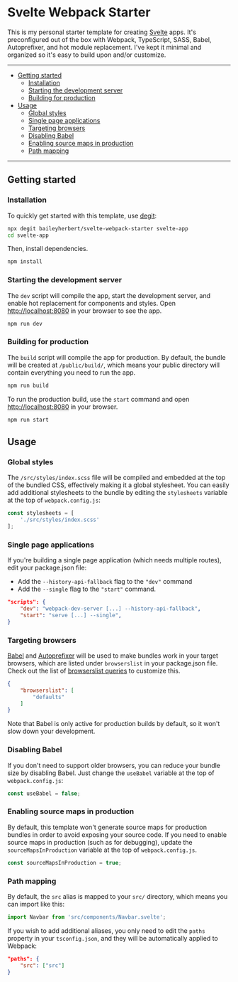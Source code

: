 # Svelte Webpack Starter
This is my personal starter template for creating [Svelte](https://svelte.dev) apps. It's preconfigured out of the box with Webpack, TypeScript, SASS, Babel, Autoprefixer, and hot module replacement. I've kept it minimal and organized so it's easy to build upon and/or customize.

---

- [Getting started](#getting-started)
	- [Installation](#installation)
	- [Starting the development server](#starting-the-development-server)
	- [Building for production](#building-for-production)
- [Usage](#usage)
	- [Global styles](#global-styles)
	- [Single page applications](#single-page-applications)
	- [Targeting browsers](#targeting-browsers)
	- [Disabling Babel](#disabling-babel)
	- [Enabling source maps in production](#enabling-source-maps-in-production)
	- [Path mapping](#path-mapping)

---

## Getting started

### Installation
To quickly get started with this template, use [degit](https://github.com/Rich-Harris/degit):

```bash
npx degit baileyherbert/svelte-webpack-starter svelte-app
cd svelte-app
```

Then, install dependencies.

```bash
npm install
```

### Starting the development server
The `dev` script will compile the app, start the development server, and enable hot replacement for components and styles. Open [http://localhost:8080](http://localhost:8080) in your browser to see the app.

```bash
npm run dev
```

### Building for production
The `build` script will compile the app for production. By default, the bundle will be created at `/public/build/`, which means your public directory will contain everything you need to run the app.

```bash
npm run build
```

To run the production build, use the `start` command and open [http://localhost:8080](http://localhost:8080) in your browser.

```bash
npm run start
```

## Usage

### Global styles
The `/src/styles/index.scss` file will be compiled and embedded at the top of the bundled CSS, effectively making it a global stylesheet. You can easily add additional stylesheets to the bundle by editing the `stylesheets` variable at the top of `webpack.config.js`:

```js
const stylesheets = [
    './src/styles/index.scss'
];
```

### Single page applications
If you're building a single page application (which needs multiple routes), edit your package.json file:

- Add the `--history-api-fallback` flag to the `"dev"` command
- Add the `--single` flag to the `"start"` command.

```json
"scripts": {
    "dev": "webpack-dev-server [...] --history-api-fallback",
    "start": "serve [...] --single",
}
```

### Targeting browsers
[Babel](https://babeljs.io/docs/en/) and [Autoprefixer](https://www.npmjs.com/package/autoprefixer) will be used to make bundles work in your target browsers, which are listed under `browserslist` in your package.json file. Check out the list of [browserslist queries](https://github.com/browserslist/browserslist#full-list) to customize this.

```json
{
    "browserslist": [
        "defaults"
    ]
}
```

Note that Babel is only active for production builds by default, so it won't slow down your development.

### Disabling Babel
If you don't need to support older browsers, you can reduce your bundle size by disabling Babel. Just change the `useBabel` variable at the top of `webpack.config.js`:

```js
const useBabel = false;
```

### Enabling source maps in production
By default, this template won't generate source maps for production bundles in order to avoid exposing your source code. If you need to enable source maps in production (such as for debugging), update the `sourceMapsInProduction` variable at the top of `webpack.config.js`.

```js
const sourceMapsInProduction = true;
```

### Path mapping
By default, the `src` alias is mapped to your `src/` directory, which means you can import like this:

```js
import Navbar from 'src/components/Navbar.svelte';
```

If you wish to add additional aliases, you only need to edit the `paths` property in your `tsconfig.json`, and they will be automatically applied to Webpack:

```json
"paths": {
    "src": ["src"]
}
```
